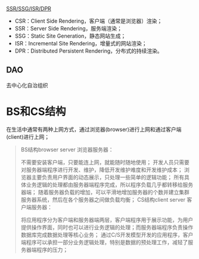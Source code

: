 [SSR/SSG/ISR/DPR](https://cloud.tencent.com/developer/article/1819396)
-   CSR：Client Side Rendering，客户端（通常是浏览器）渲染；
-   SSR：Server Side Rendering，服务端渲染；
-   SSG：Static Site Generation，静态网站生成；
-   ISR：Incremental Site Rendering，增量式的网站渲染；
-   DPR：Distributed Persistent Rendering，分布式的持续渲染。

## DAO
去中心化自治组织

# BS和CS结构
在生活中通常有两种上网方式，通过浏览器(browser)进行上网和通过客户端(client)进行上网；
>BS结构browser server 浏览器服务器：
>
>不需要安装客户端，只要能连上网，就能随时随地使用；
开发人员只需要对服务器端程序进行开发、维护，降低开发维护难度和开发维护成本；
浏览器主要负责用户界面的动态展示，只处理一些简单的逻辑功能；
所有具体业务逻辑的处理都由服务器端程序完成，所以程序负载几乎都转移给服务器端；
随着服务器负载的增加，可以平滑地增加服务器的个数并建立集群服务器系统，然后在各个服务器之间做负载均衡；
CS结构client server 客户端服务器：
>
>将应用程序分为客户端和服务器端两层，客户端程序用于展示功能，为用户提供操作界面，同时也可以进行业务逻辑的处理；而服务器端程序负责操作数据库完成数据处理等核心业务；
通过C/S开发模型开发的应用程序，客户端程序可以承担一部分业务逻辑处理，特别是数据的预处理工作，减轻了服务器端程序的压力；